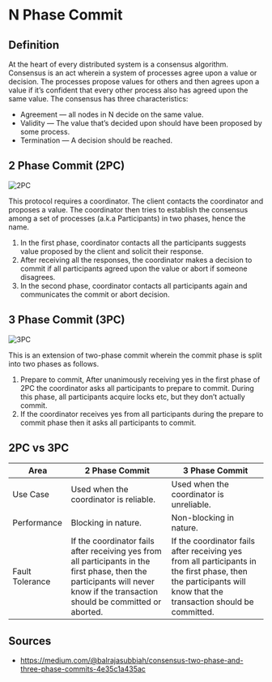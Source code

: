 # N Phase Commit

## Definition

At the heart of every distributed system is a consensus algorithm. Consensus is an act wherein a system of processes agree upon a value or decision. The processes propose values for others and then agrees upon a value if it’s confident that every other process also has agreed upon the same value. The consensus has three characteristics:

- Agreement — all nodes in N decide on the same value.
- Validity — The value that’s decided upon should have been proposed by some process.
- Termination — A decision should be reached.

## 2 Phase Commit (2PC)

![2PC](https://www.researchgate.net/profile/Neeraj-Suri/publication/267854236/figure/fig2/AS:647167379243026@1531308135514/The-2-phase-commit-protocol.png)

This protocol requires a coordinator. The client contacts the coordinator and proposes a value. The coordinator then tries to establish the consensus among a set of processes (a.k.a Participants) in two phases, hence the name.

1. In the first phase, coordinator contacts all the participants suggests value proposed by the client and solicit their response.
2. After receiving all the responses, the coordinator makes a decision to commit if all participants agreed upon the value or abort if someone disagrees.
3. In the second phase, coordinator contacts all participants again and communicates the commit or abort decision.

## 3 Phase Commit (3PC)

![3PC](https://www.researchgate.net/profile/Neeraj-Suri/publication/267854236/figure/fig3/AS:647167379267586@1531308135544/The-3-phase-commit-protocol.png)

This is an extension of two-phase commit wherein the commit phase is split into two phases as follows.

1. Prepare to commit, After unanimously receiving yes in the first phase of 2PC the coordinator asks all participants to prepare to commit. During this phase, all participants acquire locks etc, but they don’t actually commit.
2. If the coordinator receives yes from all participants during the prepare to commit phase then it asks all participants to commit.

## 2PC vs 3PC

| Area | 2 Phase Commit | 3 Phase Commit |
| ---- | -------------- | -------------- |
| Use Case | Used when the coordinator is reliable. | Used when the coordinator is unreliable. |
| Performance | Blocking in nature. | Non-blocking in nature. |
| Fault Tolerance | If the coordinator fails after receiving yes from all participants in the first phase, then the participants will never know if the transaction should be committed or aborted. | If the coordinator fails after receiving yes from all participants in the first phase, then the participants will know that the transaction should be committed. |

## Sources

- <https://medium.com/@balrajasubbiah/consensus-two-phase-and-three-phase-commits-4e35c1a435ac>
  